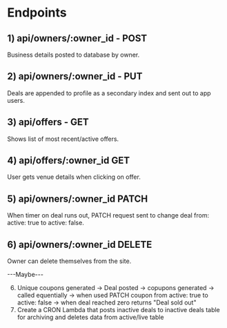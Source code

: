 # Endpoints

## 1) api/owners/:owner_id - POST

Business details posted to database by owner.

## 2) api/owners/:owner_id - PUT

Deals are appended to profile as a secondary index and sent out to app users.

## 3) api/offers - GET

Shows list of most recent/active offers.

## 4) api/offers/:owner_id GET

User gets venue details when clicking on offer.

## 5) api/owners/:owner_id PATCH

When timer on deal runs out, PATCH request sent to change deal from: active: true to active: false.

## 6) api/owners/:owner_id DELETE

Owner can delete themselves from the site.

---Maybe---

6. Unique coupons generated -> Deal posted -> copupons generated -> called equentially -> when used PATCH coupon from active: true to active: false -> when deal reached zero returns "Deal sold out"
7. Create a CRON Lambda that posts inactive deals to inactive deals table for archiving and deletes data from active/live table

